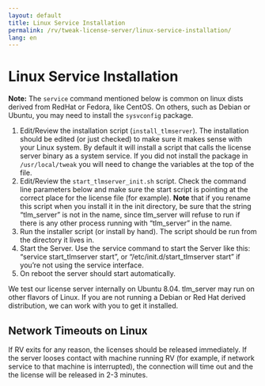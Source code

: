 ```yaml
---
layout: default
title: Linux Service Installation
permalink: /rv/tweak-license-server/linux-service-installation/
lang: en
---
```


# Linux Service Installation

**Note:** The `service` command mentioned below is common on linux dists derived from RedHat or Fedora, like CentOS. On others, such as Debian or Ubuntu, you may need to install the `sysvconfig` package.

1. Edit/Review the installation script (`install_tlmserver`). The installation should be edited (or just checked) to make sure it makes sense with your Linux system. By default it will install a script that calls the license server binary as a system service. If you did not install the package in `/usr/local/tweak` you will need to change the variables at the top of the file.
2. Edit/Review the `start_tlmserver_init.sh` script. Check the command line parameters below and make sure the start script is pointing at the correct place for the license file (for example). **Note** that if you rename this script when you install it in the init directory, be sure that the string “tlm_server” is not in the name, since tlm_server will refuse to run if there is any other process running with “tlm_server” in the name.
3. Run the installer script (or install by hand). The script should be run from the directory it lives in.
4. Start the Server. Use the service command to start the Server like this: “service start_tlmserver start”, or “/etc/init.d/start_tlmserver start” if you’re not using the service interface.
5. On reboot the server should start automatically.

We test our license server internally on Ubuntu 8.04. tlm_server may run on other flavors of Linux. If you are not running a Debian or Red Hat derived distribution, we can work with you to get it installed.

## Network Timeouts on Linux

If RV exits for any reason, the licenses should be released immediately. If the server looses contact with machine running RV (for example, if network service to that machine is interrupted), the connection will time out and the the license will be released in 2-3 minutes.
